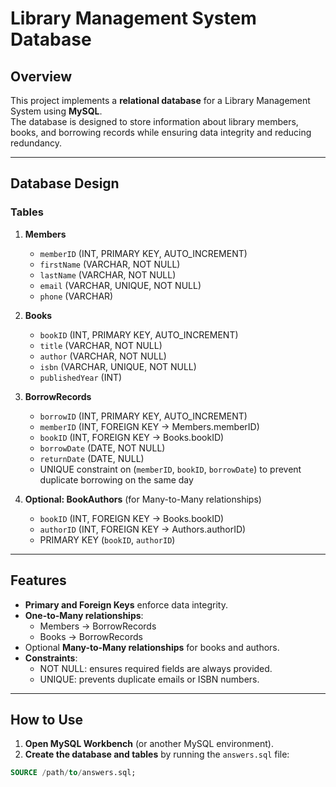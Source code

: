 
# Library Management System Database

## Overview
This project implements a **relational database** for a Library Management System using **MySQL**.  
The database is designed to store information about library members, books, and borrowing records while ensuring data integrity and reducing redundancy.

---

## Database Design

### Tables

1. **Members**
   - `memberID` (INT, PRIMARY KEY, AUTO_INCREMENT)
   - `firstName` (VARCHAR, NOT NULL)
   - `lastName` (VARCHAR, NOT NULL)
   - `email` (VARCHAR, UNIQUE, NOT NULL)
   - `phone` (VARCHAR)

2. **Books**
   - `bookID` (INT, PRIMARY KEY, AUTO_INCREMENT)
   - `title` (VARCHAR, NOT NULL)
   - `author` (VARCHAR, NOT NULL)
   - `isbn` (VARCHAR, UNIQUE, NOT NULL)
   - `publishedYear` (INT)

3. **BorrowRecords**
   - `borrowID` (INT, PRIMARY KEY, AUTO_INCREMENT)
   - `memberID` (INT, FOREIGN KEY → Members.memberID)
   - `bookID` (INT, FOREIGN KEY → Books.bookID)
   - `borrowDate` (DATE, NOT NULL)
   - `returnDate` (DATE, NULL)
   - UNIQUE constraint on (`memberID`, `bookID`, `borrowDate`) to prevent duplicate borrowing on the same day

4. **Optional: BookAuthors** (for Many-to-Many relationships)
   - `bookID` (INT, FOREIGN KEY → Books.bookID)
   - `authorID` (INT, FOREIGN KEY → Authors.authorID)
   - PRIMARY KEY (`bookID`, `authorID`)

---

## Features

- **Primary and Foreign Keys** enforce data integrity.
- **One-to-Many relationships**:
  - Members → BorrowRecords
  - Books → BorrowRecords
- Optional **Many-to-Many relationships** for books and authors.
- **Constraints**:
  - NOT NULL: ensures required fields are always provided.
  - UNIQUE: prevents duplicate emails or ISBN numbers.

---

## How to Use

1. **Open MySQL Workbench** (or another MySQL environment).  
2. **Create the database and tables** by running the `answers.sql` file:

```sql
SOURCE /path/to/answers.sql;
